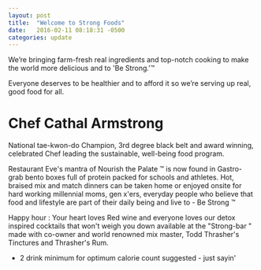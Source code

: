 ```yaml
---
layout: post
title:  "Welcome to Strong Foods"
date:   2016-02-11 08:18:31 -0500
categories: update
---
```

We’re bringing farm-fresh real ingredients and top-notch cooking to make the world more delicious and to 'Be Strong.'™

Everyone deserves to be healthier and to afford it so we’re serving up real, good food for all. 

# Chef Cathal Armstrong 
National tae-kwon-do Champion,  3rd degree black belt and award winning, celebrated Chef leading the sustainable, well-being food program. 

Restaurant Eve's mantra of Nourish the Palate ™ is now found in Gastro-grab bento boxes full of protein packed for schools and athletes. Hot, braised mix and match dinners can be taken home or enjoyed onsite for hard working millennial moms, gen x'ers, everyday people who believe that food and lifestyle are part of their daily being and live to - Be Strong ™

Happy hour : Your heart loves Red wine and everyone loves our detox inspired cocktails that won't weigh you down available at the "Strong-bar " made with co-owner and world renowned mix master, Todd Thrasher's Tinctures and Thrasher's Rum. 
- 2 drink minimum for optimum calorie count suggested - just sayin'
